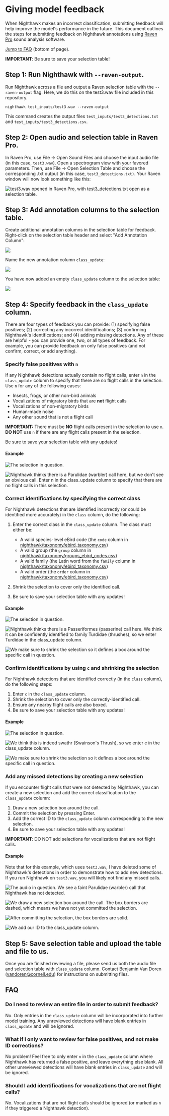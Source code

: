 # Giving model feedback

When Nighthawk makes an incorrect classification, submitting feedback will help improve the model's performance in the future. This document outlines the steps for submitting feedback on Nighthawk annotations using [Raven Pro](https://ravensoundsoftware.com/software/raven-pro/) sound analysis software.

[Jump to FAQ](#FAQ) (bottom of page).

**IMPORTANT**: Be sure to save your selection table!

## Step 1: Run Nighthawk with `--raven-output`.

Run Nighthawk across a file and output a Raven selection table with the `--raven-output` flag. Here, we do this on the test3.wav file included in this repository.

```         
nighthawk test_inputs/test3.wav --raven-output
```

This command creates the output files `test_inputs/test3_detections.txt` and `test_inputs/test3_detections.csv`.

## Step 2: Open audio and selection table in Raven Pro.

In Raven Pro, use File -\> Open Sound Files and choose the input audio file (in this case, `test3.wav`). Open a spectrogram view with your favored parameters. Then, use File -\> Open Selection Table and choose the corresponding .txt output (in this case, `test3_detections.txt)`. Your Raven window will now look something like this:

![test3.wav opened in Raven Pro, with test3_detections.txt open as a selection table.](assets/file_and_seltab_opened.png)

## Step 3: Add annotation columns to the selection table.

Create additional annotation columns in the selection table for feedback. Right-click on the selection table header and select "Add Annotation Column":

![](assets/add_annot.png)

Name the new annotation column `class_update`:

![](assets/class_update.png)

You have now added an empty `class_update` column to the selection table:

![](assets/class_update_col.png)

## Step 4: Specify feedback in the `class_update` column.

There are four types of feedback you can provide: (1) specifying false positives; (2) correcting any incorrect identifications; (3) confirming Nighthawk's identifications; and (4) adding missing detections. Any of these are helpful - you can provide one, two, or all types of feedback. For example, you can provide feedback on only false positives (and not confirm, correct, or add anything).

### Specify false positives with `n`

If any Nighthawk detections actually contain no flight calls, enter `n` in the `class_update` column to specify that there are *no* flight calls in the selection. Use `n` for any of the following cases:

-   Insects, frogs, or other non-bird animals
-   Vocalizations of migratory birds that are **not** flight calls
-   Vocalizations of non-migratory birds
-   Human-made noise
-   Any other sound that is not a flight call

**IMPORTANT:** There must be **NO** flight calls present in the selection to use `n`. **DO NOT** use `n` if there are any flight calls present in the selection.

Be sure to save your selection table with any updates!

#### Example

![The selection in question.](assets/n_box.png)

![Nighthawk thinks there is a Parulidae (warbler) call here, but we don't see an obvious call. Enter `n` in the `class_update` column to specify that there are *no* flight calls in this selection.](assets/n.png)

### Correct identifications by specifying the correct class

For Nighthawk detections that are identified incorrectly (or could be identified more accurately) in the `class` column, do the following:

1.  Enter the correct class in the `class_update` column. The class must either be:

    -   A valid species-level eBird code (the `code` column in [nighthawk/taxonomy/ebird_taxonomy.csv](../../nighthawk/taxonomy/ebird_taxonomy.csv))
    -   A valid group (the `group` column in [nighthawk/taxonomy/groups_ebird_codes.csv](../../nighthawk/taxonomy/groups_ebird_codes.csv))
    -   A valid family (the Latin word from the `family` column in [nighthawk/taxonomy/ebird_taxonomy.csv](../../nighthawk/taxonomy/ebird_taxonomy.csv))
    -   A valid order (the `order` column in [nighthawk/taxonomy/ebird_taxonomy.csv](../../nighthawk/taxonomy/ebird_taxonomy.csv))

2.  Shrink the selection to cover only the identified call.

3.  Be sure to save your selection table with any updates!

#### Example

![The selection in question.](assets/turdidae_box_before.png)

![Nighthawk thinks there is a Passeriformes (passerine) call here. We think it can be confidently identified to family Turdidae (thrushes), so we enter `Turdidae` in the `class_update` column.](assets/turdidae.png)

![We make sure to shrink the selection so it defines a box around the specific call in question.](assets/turdidae_box_after.png)

### Confirm identifications by using `c` and shrinking the selection

For Nighthawk detections that are identified correctly (in the `class` column), do the following steps:

1.  Enter `c` in the `class_update` column.
2.  Shrink the selection to cover only the correctly-identified call.
3.  Ensure any nearby flight calls are also boxed.
4.  Be sure to save your selection table with any updates!

#### Example

![The selection in question.](assets/swathr_box_before.png)

![We think this is indeed swathr (Swainson's Thrush), so we enter `c` in the class_update column.](assets/swathr_c.png)

![We make sure to shrink the selection so it defines a box around the specific call in question.](assets/swathr_box_after.png)

### Add any missed detections by creating a new selection

If you encounter flight calls that were not detected by Nighthawk, you can create a new selection and add the correct classification to the `class_update` column:

1.  Draw a new selection box around the call.
2.  Commit the selection by pressing Enter.
3.  Add the correct ID to the `class_update` column corresponding to the new selection.
4.  Be sure to save your selection table with any updates!

**IMPORTANT**: DO NOT add selections for vocalizations that are not flight calls.

#### Example

Note that for this example, which uses `test3.wav`, I have deleted some of Nighthawk's detections in order to demonstrate how to add new detections. If you run Nighthawk on `test3.wav`, you will likely not find any missed calls.

![The audio in question. We see a faint Parulidae (warbler) call that Nighthawk has not detected.](assets/new_parulidae_spec.png)

![We draw a new selection box around the call. The box borders are dashed, which means we have not yet committed the selection.](assets/new_parulidae_uncommitted.png)

![After committing the selection, the box borders are solid.](assets/new_parulidae_committed.png)

![We add our ID to the `class_update` column.](assets/new_parulidae.png)

## Step 5: Save selection table and upload the table and file to us.

Once you are finished reviewing a file, please send us both the audio file and selection table with `class_update` column. Contact Benjamin Van Doren ([vandoren\@cornell.edu](mailto:vandoren@cornell.edu)) for instructions on submitting files.

## FAQ

### Do I need to review an entire file in order to submit feedback?

No. Only entries in the `class_update` column will be incorporated into further model training. Any unreviewed detections will have blank entries in `class_update` and will be ignored.

### What if I only want to review for false positives, and not make ID corrections?

No problem! Feel free to only enter `n` in the `class_update` column where Nighthawk has returned a false positive, and leave everything else blank. All other unreviewed detections will have blank entries in `class_update` and will be ignored.

### Should I add identifications for vocalizations that are not flight calls?

No. Vocalizations that are not flight calls should be ignored (or marked as `n` if they triggered a Nighthawk detection).

